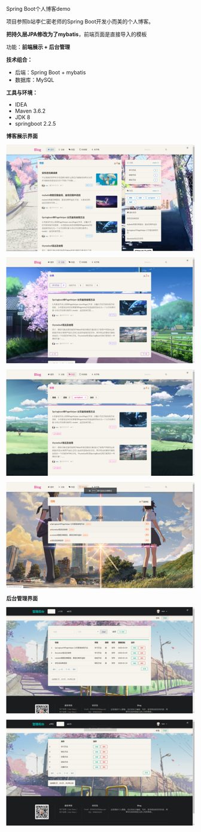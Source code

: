 Spring Boot个人博客demo

项目参照b站李仁密老师的Spring Boot开发小而美的个人博客。

**把持久层JPA修改为了mybatis**，前端页面是直接导入的模板

功能：**前端展示 + 后台管理**

**技术组合：**

- 后端：Spring Boot + mybatis
- 数据库：MySQL

**工具与环境：**

- IDEA
- Maven 3.6.2
- JDK 8
- springboot 2.2.5

**博客展示界面**

![](img/1589158233577.png)

![](img/1589158281334.png)

![](img/1589158316551.png)

![](img/1589158354624.png)

**后台管理界面**

![](img/1589158400587.png)

![](img/1589158421253.png)

